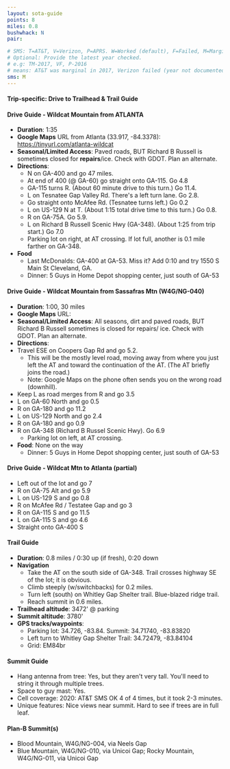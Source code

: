 ```yaml
---
layout: sota-guide
points: 8
miles: 0.8
bushwhack: N
pair: 

# SMS: T=AT&T, V=Verizon, P=APRS. W=Worked (default), F=Failed, M=Marginal (some failed).
# Optional: Provide the latest year checked.
# e.g: TM-2017, VF, P-2016
# means: AT&T was marginal in 2017, Verizon failed (year not documented), APRS worked in 2016.
sms: M
---
```

#### Trip-specific: Drive to Trailhead & Trail Guide
#### Drive Guide - Wildcat Mountain from ATLANTA

* **Duration**: 1:35
* **Google Maps** URL from Atlanta (33.917, -84.3378): https://tinyurl.com/atlanta-wildcat
* **Seasonal/Limited Access**:  Paved roads, BUT Richard B Russell is sometimes closed for **repairs**/ice.  Check with GDOT.  Plan an alternate.
* **Directions**:
    * N on GA-400 and go 47 miles.
    * At end of 400 (@ GA-60) go straight onto GA-115. Go 4.8
    * GA-115 turns R.  (About 60 minute drive to this turn.) Go 11.4.
    * L on Tesnatee Gap Valley Rd. There's a left turn lane.  Go 2.8.
    * Go straight onto McAfee Rd. (Tesnatee turns left.)  Go 0.2
    * L on US-129 N at T. (About 1:15 total drive time to this turn.) Go 0.8.
    * R on GA-75A. Go 5.9.
    * L on Richard B Russell Scenic Hwy (GA-348). (About 1:25 from trip start.) Go 7.0
    * Parking lot on right, at AT crossing. If lot full, another is 0.1 mile farther on GA-348.
* **Food**
    * Last McDonalds: GA-400 at GA-53. Miss it? Add 0:10 and try 1550 S Main St Cleveland, GA.
    * Dinner: 5 Guys in Home Depot shopping center, just south of GA-53

#### Drive Guide - Wildcat Mountain from Sassafras Mtn (W4G/NG-040)

* **Duration**: 1:00, 30 miles
* **Google Maps** URL: 
* **Seasonal/Limited Access**:  All seasons, dirt and paved roads, BUT Richard B Russell sometimes is closed for repairs/ ice.  Check with GDOT.  Plan an alternate.
* **Directions**:
 * Travel ESE on Coopers Gap Rd and go 5.2.  
     * This will be the mostly level road, moving away from where you just left the AT and toward the continuation of the AT.  (The AT briefly joins the road.)
     * Note: Google Maps on the phone often sends you on the wrong road (downhill).
 * Keep L as road merges from R and go 3.5
 * L on GA-60 North and go 0.5
 * R on GA-180 and go 11.2
 * L on US-129 North and go 2.4
 * R on GA-180 and go 0.9
 * R on GA-348 (Richard B Russel Scenic Hwy).  Go 6.9
   * Parking lot on left, at AT crossing.
* **Food**: None on the way
    * Dinner: 5 Guys in Home Depot shopping center, just south of GA-53

#### Drive Guide - Wildcat Mtn to Atlanta (partial)

* Left out of the lot and go 7
* R on GA-75 Alt and go 5.9
* L on US-129 S and go 0.8
* R on McAfee Rd / Testatee Gap and go 3
* R on GA-115 S and go 11.5
* L on GA-115 S and go 4.6
* Straight onto GA-400 S

#### Trail Guide

* **Duration**: 0.8 miles / 0:30 up (if fresh), 0:20 down
* **Navigation**
    * Take the AT on the south side of GA-348.  Trail crosses highway SE of the lot; it is obvious.
    * Climb steeply (w/switchbacks) for 0.2 miles.
    * Turn left (south) on Whitley Gap Shelter trail.  Blue-blazed ridge trail.
    * Reach summit in 0.6 miles.
* **Trailhead altitude**: 3472' @ parking
* **Summit altitude**: 3780'
* **GPS tracks/waypoints**:
    * Parking lot: 34.726, -83.84. Summit: 34.71740, -83.83820
    * Left turn to Whitley Gap Shelter Trail: 34.72479, -83.84104
    * Grid: EM84br

#### Summit Guide

* Hang antenna from tree: Yes, but they aren't very tall.  You'll need to string it through multiple trees.
* Space to guy mast: Yes.
* Cell coverage: 2020: AT&T SMS OK 4 of 4 times, but it took 2-3 minutes.
* Unique features: Nice views near summit.  Hard to see if trees are in full leaf.

#### Plan-B Summit(s)
* Blood Mountain, W4G/NG-004, via Neels Gap
* Blue Mountain, W4G/NG-010, via Unicoi Gap; Rocky Mountain, W4G/NG-011, via Unicoi Gap
